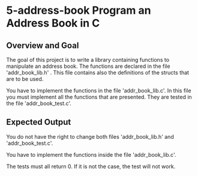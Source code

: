 # 5-address-book Program an Address Book in C

## Overview and Goal
The goal of this project is to write a library containing functions to manipulate an address book. The functions are declared in the file 'addr_book_lib.h' . This file contains also the definitions of the structs that are to be used.

You have to implement the functions in the file 'addr_book_lib.c'. In this file you must implement all the functions that are presented. They are tested in the file 'addr_book_test.c'.



## Expected Output

You do not have the right to change both files 'addr_book_lib.h' and 'addr_book_test.c'.

You have to implement the functions inside the file 'addr_book_lib.c'.

The tests must all return 0. If it is not the case, the test will not work.
